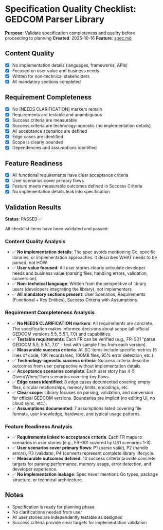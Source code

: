 # Specification Quality Checklist: GEDCOM Parser Library

**Purpose**: Validate specification completeness and quality before proceeding to planning
**Created**: 2025-10-16
**Feature**: [spec.md](../spec.md)

## Content Quality

- [x] No implementation details (languages, frameworks, APIs)
- [x] Focused on user value and business needs
- [x] Written for non-technical stakeholders
- [x] All mandatory sections completed

## Requirement Completeness

- [x] No [NEEDS CLARIFICATION] markers remain
- [x] Requirements are testable and unambiguous
- [x] Success criteria are measurable
- [x] Success criteria are technology-agnostic (no implementation details)
- [x] All acceptance scenarios are defined
- [x] Edge cases are identified
- [x] Scope is clearly bounded
- [x] Dependencies and assumptions identified

## Feature Readiness

- [x] All functional requirements have clear acceptance criteria
- [x] User scenarios cover primary flows
- [x] Feature meets measurable outcomes defined in Success Criteria
- [x] No implementation details leak into specification

## Validation Results

**Status**: PASSED ✅

All checklist items have been validated and passed:

### Content Quality Analysis
- ✅ **No implementation details**: The spec avoids mentioning Go, specific libraries, or implementation approaches. It describes WHAT needs to be parsed, not HOW.
- ✅ **User value focused**: All user stories clearly articulate developer needs and business value (parsing files, handling errors, validation, conversion).
- ✅ **Non-technical language**: Written from the perspective of library users (developers integrating the library), not implementers.
- ✅ **All mandatory sections present**: User Scenarios, Requirements (Functional + Key Entities), Success Criteria with Assumptions.

### Requirement Completeness Analysis
- ✅ **No NEEDS CLARIFICATION markers**: All requirements are concrete. The specification makes informed decisions about scope (all official GEDCOM versions 5.5, 5.5.1, 7.0) and capabilities.
- ✅ **Testable requirements**: Each FR can be verified (e.g., FR-001 "parse GEDCOM 5.5, 5.5.1, 7.0" - test with sample files from each version).
- ✅ **Measurable success criteria**: All SC items include specific metrics (5 lines of code, 10K records/sec, 100MB files, 95% error detection, etc.).
- ✅ **Technology-agnostic success criteria**: Success criteria describe outcomes from user perspective without implementation details.
- ✅ **Acceptance scenarios complete**: Each user story has 4-5 Given/When/Then scenarios covering key flows.
- ✅ **Edge cases identified**: 8 edge cases documented covering empty files, circular relationships, memory limits, encodings, etc.
- ✅ **Clear scope**: Library focuses on parsing, validation, and conversion for official GEDCOM versions. Boundaries are implicit (no editing UI, no cloud sync, etc.).
- ✅ **Assumptions documented**: 7 assumptions listed covering file formats, user knowledge, hardware, and typical usage patterns.

### Feature Readiness Analysis
- ✅ **Requirements linked to acceptance criteria**: Each FR maps to scenarios in user stories (e.g., FR-001 covered by US1 scenarios 1-3).
- ✅ **User scenarios cover primary flows**: P1 (parse valid), P2 (handle errors), P3 (validate), P4 (convert) represent complete library lifecycle.
- ✅ **Measurable outcomes defined**: 10 success criteria provide concrete targets for parsing performance, memory usage, error detection, and developer experience.
- ✅ **No implementation leakage**: Spec never mentions Go types, package structure, or technical architecture.

## Notes

- Specification is ready for planning phase
- No clarifications needed from user
- All user stories are independently testable as designed
- Success criteria provide clear targets for implementation validation
